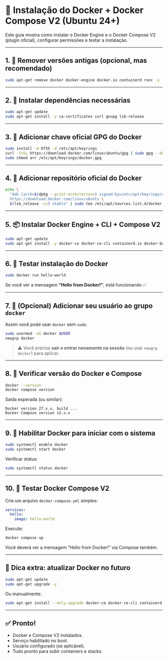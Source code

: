 # 🐳 Instalação do Docker + Docker Compose V2 (Ubuntu 24+)

Este guia mostra como instalar o Docker Engine e o Docker Compose V2 (plugin oficial), configurar permissões e testar a instalação.

---

## 1. 🧼 Remover versões antigas (opcional, mas recomendado)

```bash
sudo apt-get remove docker docker-engine docker.io containerd runc -y
```

---

## 2. 🧰 Instalar dependências necessárias

```bash
sudo apt-get update
sudo apt-get install -y ca-certificates curl gnupg lsb-release
```

---

## 3. 🐳 Adicionar chave oficial GPG do Docker

```bash
sudo install -m 0755 -d /etc/apt/keyrings
curl -fsSL https://download.docker.com/linux/ubuntu/gpg | sudo gpg --dearmor -o /etc/apt/keyrings/docker.gpg
sudo chmod a+r /etc/apt/keyrings/docker.gpg
```

---

## 4. 🧭 Adicionar repositório oficial do Docker

```bash
echo \
  "deb [arch=$(dpkg --print-architecture) signed-by=/etc/apt/keyrings/docker.gpg] \
  https://download.docker.com/linux/ubuntu \
  $(lsb_release -cs) stable" | sudo tee /etc/apt/sources.list.d/docker.list > /dev/null
```

---

## 5. 📦 Instalar Docker Engine + CLI + Compose V2

```bash
sudo apt-get update
sudo apt-get install -y docker-ce docker-ce-cli containerd.io docker-buildx-plugin docker-compose-plugin
```

---

## 6. 🧪 Testar instalação do Docker

```bash
sudo docker run hello-world
```

Se você ver a mensagem **“Hello from Docker!”**, está funcionando ✅

---

## 7. 👤 (Opcional) Adicionar seu usuário ao grupo `docker`

Assim você pode usar `docker` sem `sudo`:

```bash
sudo usermod -aG docker $USER
newgrp docker
```

> ⚠️ Você precisa **sair e entrar novamente na sessão** (ou usar `newgrp docker`) para aplicar.

---

## 8. 🧱 Verificar versão do Docker e Compose

```bash
docker --version
docker compose version
```

Saída esperada (ou similar):

```
Docker version 27.x.x, build ...
Docker Compose version v2.x.x
```

---

## 9. 🧭 Habilitar Docker para iniciar com o sistema

```bash
sudo systemctl enable docker
sudo systemctl start docker
```

Verificar status:

```bash
sudo systemctl status docker
```

---

## 10. 🐙 Testar Docker Compose V2

Crie um arquivo `docker-compose.yml` simples:

```yaml
services:
  hello:
    image: hello-world
```

Execute:

```bash
docker compose up
```

Você deverá ver a mensagem “Hello from Docker!” via Compose também.

---

## 🚀 Dica extra: atualizar Docker no futuro

```bash
sudo apt-get update
sudo apt-get upgrade -y
```

Ou manualmente:

```bash
sudo apt-get install --only-upgrade docker-ce docker-ce-cli containerd.io docker-buildx-plugin docker-compose-plugin
```

---

## ✅ Pronto!

* Docker e Compose V2 instalados.
* Serviço habilitado no boot.
* Usuário configurado (se aplicável).
* Tudo pronto para subir containers e stacks.
